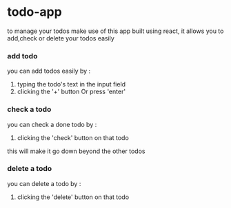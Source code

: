 # todo-app

to manage your todos make use of this app built using react,
it allows you to add,check or delete your todos easily

### add todo

you can add todos easily by :

1. typing the todo's text in the input field
2. clicking the '+' button Or press 'enter'

### check a todo

you can check a done todo by :

1. clicking the 'check' button on that todo

this will make it go down beyond the other todos

### delete a todo

you can delete a todo by :

1. clicking the 'delete' button on that todo
